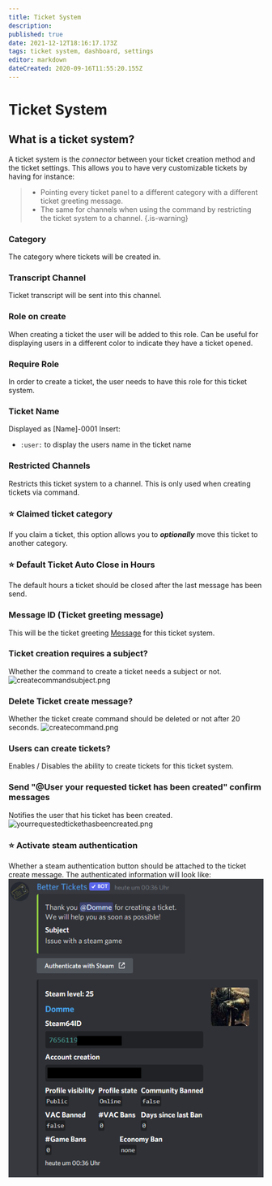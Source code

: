 ```yaml
---
title: Ticket System
description: 
published: true
date: 2021-12-12T18:16:17.173Z
tags: ticket system, dashboard, settings
editor: markdown
dateCreated: 2020-09-16T11:55:20.155Z
---
```


# Ticket System
## What is a ticket system?
A ticket system is the *connector* between your ticket creation method and the ticket settings.
This allows you to have very customizable tickets by having for instance:
> - Pointing every ticket panel to a different category with a different ticket greeting message.
> - The same for channels when using the command by restricting the ticket system to a channel.
{.is-warning}

### Category
The category where tickets will be created in.

### Transcript Channel
Ticket transcript will be sent into this channel.

### Role on create
When creating a ticket the user will be added to this role. Can be useful for displaying users in a different color to indicate they have a ticket opened.

### Require Role
In order to create a ticket, the user needs to have this role for this ticket system.

### Ticket Name
Displayed as [Name]-0001
Insert:
- `:user:` to display the users name in the ticket name

### Restricted Channels
Restricts this ticket system to a channel. This is only used when creating tickets via command.

### ⭐ Claimed ticket category
If you claim a ticket, this option allows you to ***optionally*** move this ticket to another category.

### ⭐ Default Ticket Auto Close in Hours
The default hours a ticket should be closed after the last message has been send.

### Message ID (Ticket greeting message)
This will be the ticket greeting [Message](/Dashboard/Messages) for this ticket system.

### Ticket creation requires a subject?
Whether the command to create a ticket needs a subject or not.
![createcommandsubject.png](/createcommandsubject.png)
### Delete Ticket create message?
Whether the ticket create command should be deleted or not after 20 seconds.
![createcommand.png](/createcommand.png)
### Users can create tickets?
Enables / Disables the ability to create tickets for this ticket system.

### Send "@User your requested ticket has been created" confirm messages
Notifies the user that his ticket has been created.
![yourrequestedtickethasbeencreated.png](/yourrequestedtickethasbeencreated.png)

### ⭐ Activate steam authentication 
Whether a steam authentication button should be attached to the ticket create message. The authenticated information will look like:
![steam_auth.png](/steam_auth.png)